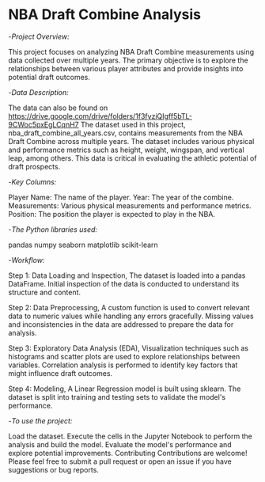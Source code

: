 # NBA Draft Combine Analysis

-*Project Overview:*

This project focuses on analyzing NBA Draft Combine measurements using data collected over multiple years. The primary objective is to explore the relationships between various player attributes and provide insights into potential draft outcomes.


-*Data Description:*

The data can also be found on https://drive.google.com/drive/folders/1f3fyziQIgff5bTL-9CWoc5pxEgLCqnH7
The dataset used in this project, nba_draft_combine_all_years.csv, contains measurements from the NBA Draft Combine across multiple years. The dataset includes various physical and performance metrics such as height, weight, wingspan, and vertical leap, among others. This data is critical in evaluating the athletic potential of draft prospects.


-*Key Columns:*

Player Name: The name of the player.
Year: The year of the combine.
Measurements: Various physical measurements and performance metrics.
Position: The position the player is expected to play in the NBA.


-*The Python libraries used:*

pandas
numpy
seaborn
matplotlib
scikit-learn

-*Workflow:*

Step 1: Data Loading and Inspection,
The dataset is loaded into a pandas DataFrame.
Initial inspection of the data is conducted to understand its structure and content.

Step 2: Data Preprocessing,
A custom function is used to convert relevant data to numeric values while handling any errors gracefully.
Missing values and inconsistencies in the data are addressed to prepare the data for analysis.

Step 3: Exploratory Data Analysis (EDA),
Visualization techniques such as histograms and scatter plots are used to explore relationships between variables.
Correlation analysis is performed to identify key factors that might influence draft outcomes.

Step 4: Modeling,
A Linear Regression model is built using sklearn.
The dataset is split into training and testing sets to validate the model's performance.


-*To use the project:*

Load the dataset.
Execute the cells in the Jupyter Notebook to perform the analysis and build the model.
Evaluate the model's performance and explore potential improvements.
Contributing
Contributions are welcome! Please feel free to submit a pull request or open an issue if you have suggestions or bug reports.

